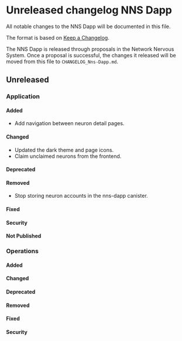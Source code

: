 # Unreleased changelog NNS Dapp

All notable changes to the NNS Dapp will be documented in this file.

The format is based on [Keep a Changelog](https://keepachangelog.com/en/1.0.0/).

The NNS Dapp is released through proposals in the Network Nervous System. Once a
proposal is successful, the changes it released will be moved from this file to
`CHANGELOG_Nns-Dapp.md`.

## Unreleased

### Application

#### Added

* Add navigation between neuron detail pages.

#### Changed

* Updated the dark theme and page icons.
* Claim unclaimed neurons from the frontend.

#### Deprecated

#### Removed

* Stop storing neuron accounts in the nns-dapp canister.

#### Fixed

#### Security

#### Not Published

### Operations

#### Added

#### Changed

#### Deprecated

#### Removed

#### Fixed

#### Security
